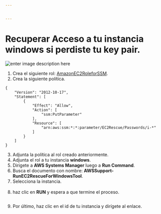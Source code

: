 ```yaml
---


---
```


<h1 id="recuperar-acceso-a-tu-instancia-windows-si-perdiste-tu-key-pair.">Recuperar Acceso a tu instancia windows si perdiste tu key pair.</h1>
<p><img src="https://georgiacapital.net/wp-content/uploads/best-windows-password-recovery.jpg" alt="enter image description here"></p>
<ol>
<li>Crea el siguiente rol: <a href="https://console.aws.amazon.com/iam/home?region=us-east-1#/policies/arn%3Aaws%3Aiam%3A%3Aaws%3Apolicy%2Fservice-role%2FAmazonEC2RoleforSSM">AmazonEC2RoleforSSM</a>.</li>
<li>Crea la siguiente política.</li>
</ol>
<pre class=" language-json"><code class="prism  language-json"><span class="token punctuation">{</span>
    <span class="token string">"Version"</span><span class="token punctuation">:</span> <span class="token string">"2012-10-17"</span><span class="token punctuation">,</span>
    <span class="token string">"Statement"</span><span class="token punctuation">:</span> <span class="token punctuation">[</span>
        <span class="token punctuation">{</span>
            <span class="token string">"Effect"</span><span class="token punctuation">:</span> <span class="token string">"Allow"</span><span class="token punctuation">,</span>
            <span class="token string">"Action"</span><span class="token punctuation">:</span> <span class="token punctuation">[</span>
                <span class="token string">"ssm:PutParameter"</span>
            <span class="token punctuation">]</span><span class="token punctuation">,</span>
            <span class="token string">"Resource"</span><span class="token punctuation">:</span> <span class="token punctuation">[</span>
                <span class="token string">"arn:aws:ssm:*:*:parameter/EC2Rescue/Passwords/i-*"</span>
            <span class="token punctuation">]</span>
        <span class="token punctuation">}</span>
    <span class="token punctuation">]</span>
<span class="token punctuation">}</span>
</code></pre>
<ol start="3">
<li>Adjunta la política al rol creado anteriormente.</li>
<li>Adjunta el rol a tu instancia <strong>windows</strong>.</li>
<li>Dirigete a <strong>AWS Systems Manager</strong> luego a <strong>Run Command</strong>.</li>
<li>Busca el documento con nombre: <strong>AWSSupport-RunEC2RescueForWindowsTool</strong>.</li>
<li>Selecciona la instancia.<br>
<strong><img src="https://lh5.googleusercontent.com/YyfbIMPZqpmQSfKLrfcnClzeeqn56ZN13fmV0git6oud70TkwqIxLs0qPRdNyeTIOzP3MHLYMjP4tboXFYblawB8A4EaasivtSrErIvKHd1XlJ6n3NWDHs05Wmtw7Yy-0jH735D7" alt=""></strong></li>
<li>haz clic en <strong>RUN</strong> y espera a que termine el proceso.</li>
</ol>
<p><img src="https://lh3.googleusercontent.com/dBt3R0r4h6b9efaqi_HwB1JZIpoMqZTB3RR-MTqrC6DoipP5mI1F24b9W57DcwgK0qIqmAxtrJ5cyibm8Pz8cDZ_nNRsNlhGkf5ya3Vje3lYWKF2H-dTCQ2aE_xjJL3Xi3Ec2G7e" alt=""></p>
<ol start="9">
<li>Por último, haz clic en el id de tu instancia y dirígete al enlace.</li>
</ol>
<p><img src="https://lh5.googleusercontent.com/42cvdjQjCxCC4YmggVsYVQ0YYRljWYT3y876G-1WWAgk1iofKedDctHQX3Lh-HD2PAXo5Rw4Xn3Box64hQzyS6b37RqXG3x7vOlycICIKJX48tYPkl2oF0k9H00R5uNIuaO-O5Zt" alt=""><br>
<img src="https://lh4.googleusercontent.com/L2a5cWbpggbiaJpNMmFPnlCG9Dpa6GJtqShcfMaw_TrkdrK60IRVNRaxMxlBwaafBk4EFtmiir6Wc1Nnvs_SPRlrlgBwrpvgxVMgqOVU4BY7zVX3wQG6zccTtmgMKMgCFf9CnrRq" alt=""></p>

